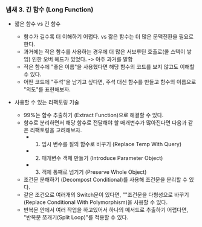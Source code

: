 ### 냄새 3. 긴 함수 (Long Function)
- 짧은 함수 vs 긴 함수
   - 함수가 길수록 더 이해하기 어렵다. vs 짧은 함수는 더 많은 문맥전환을 필요로한다.
   - 과거에는 작은 함수를 사용하는 경우에 더 많은 서브루틴 호출로(콜 스택이 쌓임) 인한 오버 헤드가 있었다. -> 아주 과거를 말함
   - 작은 함수에 "좋은 이름"을 사용했다면 해당 함수의 코드를 보지 않고도 이해할 수 있다.
   - 어떤 코드에 "주석"을 남기고 싶다면, 주석 대신 함수를 만들고 함수의 이름으로 "의도"를 표현해보자.

- 사용할 수 있는 리팩토링 기술
   - 99%는 함수 추출하기 (Extract Function)으로 해결할 수 있다.
   - 함수로 분리하면서 해당 함수로 전달해야 할 매개변수가 많아진다면 다음과 같은 리팩토링을 고려해보자.
      - 1) 임시 변수를 질의 함수로 바꾸기 (Replace Temp With Query)
      - 2) 매개변수 객체 만들기 (Introduce Parameter Object)
      - 3) 객체 통째로 넘기기 (Preserve Whole Object)
   - 조건문 분해하기 (Decompost Conditional)를 사용해 조건문을 분리할 수 있다.
   - 같은 조건으로 여러개의 Switch문이 있다면, ""조건문을 다형성으로 바꾸기 (Replace Conditional With Polymorphism)을 사용할 수 있다.
   - 반복문 안에서 여러 작업을 하고있어서 하나의 메서드로 추출하기 어렵다면, "반복문 쪼개기(Split Loop)"를 적용할 수 있다.